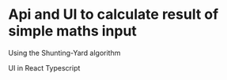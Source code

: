 # Api and UI to calculate result of simple maths input

Using the Shunting-Yard algorithm

UI in React Typescript